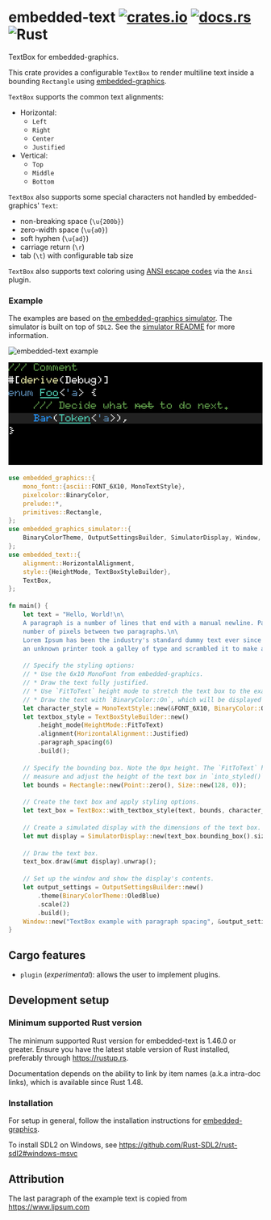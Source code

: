 # embedded-text [![crates.io](https://img.shields.io/crates/v/embedded_text.svg)](https://crates.io/crates/embedded_text) [![docs.rs](https://docs.rs/embedded-text/badge.svg)](https://docs.rs/embedded-text/) ![Rust](https://github.com/embedded-graphics/embedded-text/workflows/Rust/badge.svg)

TextBox for embedded-graphics.

This crate provides a configurable `TextBox` to render multiline text inside a bounding
`Rectangle` using [embedded-graphics].

`TextBox` supports the common text alignments:
 - Horizontal:
     - `Left`
     - `Right`
     - `Center`
     - `Justified`
 - Vertical:
     - `Top`
     - `Middle`
     - `Bottom`

`TextBox` also supports some special characters not handled by embedded-graphics' `Text`:
 - non-breaking space (`\u{200b}`)
 - zero-width space (`\u{a0}`)
 - soft hyphen (`\u{ad}`)
 - carriage return (`\r`)
 - tab (`\t`) with configurable tab size

`TextBox` also supports text coloring using [ANSI escape codes](https://en.wikipedia.org/wiki/ANSI_escape_code) via the `Ansi` plugin.

### Example

The examples are based on [the embedded-graphics simulator]. The simulator is built on top of
`SDL2`. See the [simulator README] for more information.

![embedded-text example](https://raw.githubusercontent.com/embedded-graphics/embedded-text/master/assets/paragraph_spacing.png)

![embedded-text example with colored text](https://raw.githubusercontent.com/embedded-graphics/embedded-text/master/assets/plugin-ansi.png)

```rust
use embedded_graphics::{
    mono_font::{ascii::FONT_6X10, MonoTextStyle},
    pixelcolor::BinaryColor,
    prelude::*,
    primitives::Rectangle,
};
use embedded_graphics_simulator::{
    BinaryColorTheme, OutputSettingsBuilder, SimulatorDisplay, Window,
};
use embedded_text::{
    alignment::HorizontalAlignment,
    style::{HeightMode, TextBoxStyleBuilder},
    TextBox,
};

fn main() {
    let text = "Hello, World!\n\
    A paragraph is a number of lines that end with a manual newline. Paragraph spacing is the \
    number of pixels between two paragraphs.\n\
    Lorem Ipsum has been the industry's standard dummy text ever since the 1500s, when \
    an unknown printer took a galley of type and scrambled it to make a type specimen book.";

    // Specify the styling options:
    // * Use the 6x10 MonoFont from embedded-graphics.
    // * Draw the text fully justified.
    // * Use `FitToText` height mode to stretch the text box to the exact height of the text.
    // * Draw the text with `BinaryColor::On`, which will be displayed as light blue.
    let character_style = MonoTextStyle::new(&FONT_6X10, BinaryColor::On);
    let textbox_style = TextBoxStyleBuilder::new()
        .height_mode(HeightMode::FitToText)
        .alignment(HorizontalAlignment::Justified)
        .paragraph_spacing(6)
        .build();

    // Specify the bounding box. Note the 0px height. The `FitToText` height mode will
    // measure and adjust the height of the text box in `into_styled()`.
    let bounds = Rectangle::new(Point::zero(), Size::new(128, 0));

    // Create the text box and apply styling options.
    let text_box = TextBox::with_textbox_style(text, bounds, character_style, textbox_style);

    // Create a simulated display with the dimensions of the text box.
    let mut display = SimulatorDisplay::new(text_box.bounding_box().size);

    // Draw the text box.
    text_box.draw(&mut display).unwrap();

    // Set up the window and show the display's contents.
    let output_settings = OutputSettingsBuilder::new()
        .theme(BinaryColorTheme::OledBlue)
        .scale(2)
        .build();
    Window::new("TextBox example with paragraph spacing", &output_settings).show_static(&display);
}
```

## Cargo features

 * `plugin` (*experimental*): allows the user to implement plugins.

[embedded-graphics]: https://github.com/embedded-graphics/embedded-graphics/
[the embedded-graphics simulator]: https://github.com/embedded-graphics/embedded-graphics/tree/master/simulator
[simulator README]: https://github.com/embedded-graphics/embedded-graphics/tree/master/simulator#usage-without-sdl2

## Development setup

### Minimum supported Rust version
The minimum supported Rust version for embedded-text is 1.46.0 or greater. Ensure you have the latest stable version of Rust installed, preferably through https://rustup.rs.

Documentation depends on the ability to link by item names (a.k.a intra-doc links), which is available since Rust 1.48.

### Installation

For setup in general, follow the installation instructions for [embedded-graphics].

To install SDL2 on Windows, see https://github.com/Rust-SDL2/rust-sdl2#windows-msvc

## Attribution

The last paragraph of the example text is copied from https://www.lipsum.com
